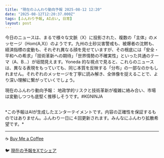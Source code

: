 ```yaml
---
title: "現在のふんわり動向予報 2025-08-12 12:20"
date: "2025-08-12T12:20:37.000Z"
tags: [ふんわり予報, AI占い, 日常]
layout: post
---
```


今日のニュースは、まるで様々な文脈（X）に投影された、複数の「主体」のメッセージ（Hom(A,X)）のようです。九州の土砂災害警戒も、被爆者の沈黙も、経済指標の変動も、それぞれ異なる顔を見せていますが、その根底には「安全・平和への希求」「技術革新への期待」「世界情勢の不確実性」といった共通のテーマ（A、B…）が垣間見えます。Yoneda 的な視点で見ると、これらのニュースは、異なる表現をもっていても、同じ本質を反映する「分布」の一部なのかもしれません。それぞれのメッセージを丁寧に読み解き、全体像を捉えることで、より深い理解に繋がっていくでしょう。


現在のふんわり動向予報：
地政学的リスクと技術革新が複雑に絡み合い、市場は変動しつつも底堅く推移しそうです。#KGNINJA

<br>
*この予報はAIが生成したエンターテイメントです。内容の正確性を保証するものではありません。ふんわり一日に４回更新されます。みんなにふんわり拡散希望です。*

---
☕️ [Buy Me a Coffee](https://www.buymeacoffee.com/kgninja)

🐦 [現在の予報をXでシェア](https://twitter.com/intent/tweet?text=%E7%8F%BE%E5%9C%A8%E3%81%AE%E3%81%B5%E3%82%93%E3%82%8F%E3%82%8A%E4%BA%88%E5%A0%B1%3A%20%E3%80%8C%E4%BB%8A%E6%97%A5%E3%81%AE%E3%83%8B%E3%83%A5%E3%83%BC%E3%82%B9%E3%81%AF%E3%80%81%E3%81%BE%E3%82%8B%E3%81%A7%E6%A7%98%E3%80%85%E3%81%AA%E6%96%87%E8%84%88%EF%BC%88X%EF%BC%89%E3%81%AB%E6%8A%95%E5%BD%B1%E3%81%95%E3%82%8C%E3%81%9F%E3%80%81%E8%A4%87%E6%95%B0%E3%81%AE%E3%80%8C%E4%B8%BB%E4%BD%93%E3%80%8D%E3%81%AE%E3%83%A1%E3%83%83%E3%82%BB%E3%83%BC%E3%82%B8%EF%BC%88Hom(A%2CX)%EF%BC%89%E3%81%AE%E3%82%88%E3%81%86%E3%81%A7%E3%81%99%E3%80%82%E3%80%8D%23KGNINJA%20%E7%B6%9A%E3%81%8D%E3%81%AF%E3%83%96%E3%83%AD%E3%82%B0%E3%81%A7%EF%BC%81%F0%9F%91%87&url=https%3A%2F%2Fkg-ninja.github.io%2FFunwariyoso%2F)
